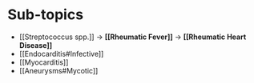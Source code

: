# Sub-topics
- [[Streptococcus spp.]] → **[[Rheumatic Fever]]** → **[[Rheumatic Heart Disease]]**
- [[Endocarditis#Infective]]
- [[Myocarditis]]
- [[Aneurysms#Mycotic]]

